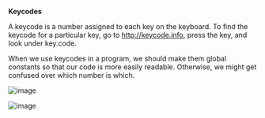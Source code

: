 **Keycodes**

A keycode is a number assigned to each key on the keyboard. To find the keycode for a particular key, go to http://keycode.info, press the key, and look under key.code.

When we use keycodes in a program, we should make them global constants so that our code is more easily readable. Otherwise, we might get confused over which number is which.


![image](https://github.com/Sshiril/Javascript/assets/113382540/babe6846-6a09-4405-acb5-15f76bc338cc)



![image](https://github.com/Sshiril/Javascript/assets/113382540/10649197-a519-4a05-b315-f57726f7890c)

